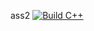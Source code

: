 ass2
[![Build C++](https://github.com/rohitraut18/asg2/actions/workflows/actions.yml/badge.svg)](https://github.com/rohitraut18/asg2/actions/workflows/actions.yml)
